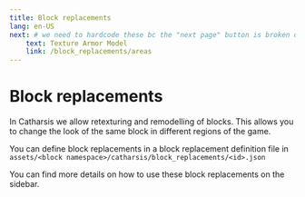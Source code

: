 ```yaml
---
title: Block replacements
lang: en-US
next: # we need to hardcode these bc the "next page" button is broken on index pages
    text: Texture Armor Model
    link: /block_replacements/areas
---
```



# Block replacements

In Catharsis we allow retexturing and remodelling of blocks.
This allows you to change the look of the same block in different regions of the game.

You can define block replacements in a block replacement definition file in `assets/<block namespace>/catharsis/block_replacements/<id>.json`

You can find more details on how to use these block replacements on the sidebar.
